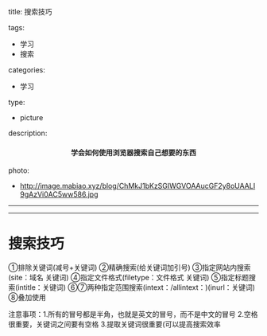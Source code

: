 title: 搜索技巧

tags: 

- 学习
- 搜索

categories:

- 学习

type:

- picture

description: <center><h4>学会如何使用浏览器搜索自己想要的东西</h4></center>

photo:  

- http://image.mabiao.xyz/blog/ChMkJ1bKzSGIWGVOAAucGF2y8oUAALI9gAzVi0AC5ww586.jpg

------

<!-- more -->

---

# 搜索技巧

①排除关键词(减号+关键词)
②精确搜索(给关键词加引号)
③指定网站内搜索(site：域名 关键词)
④指定文件格式(filetype：文件格式 关键词)
⑤指定标题搜索(intitle：关键词)
⑥⑦两种指定范围搜索(intext：/allintext：)(inurl：关键词)
⑧叠加使用

注意事项：1.所有的冒号都是半角，也就是英文的冒号，而不是中文的冒号
2.空格很重要，关键词之间要有空格
3.提取关键词很重要(可以提高搜索效率